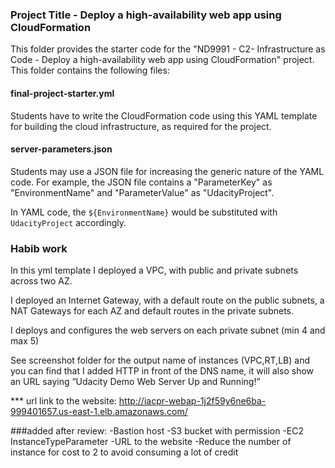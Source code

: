 ### Project Title - Deploy a high-availability web app using CloudFormation
This folder provides the starter code for the "ND9991 - C2- Infrastructure as Code - Deploy a high-availability web app using CloudFormation" project. This folder contains the following files:


#### final-project-starter.yml
Students have to write the CloudFormation code using this YAML template for building the cloud infrastructure, as required for the project. 

#### server-parameters.json
Students may use a JSON file for increasing the generic nature of the YAML code. For example, the JSON file contains a "ParameterKey" as "EnvironmentName" and "ParameterValue" as "UdacityProject". 

In YAML code, the `${EnvironmentName}` would be substituted with `UdacityProject` accordingly.


### Habib work
In this yml template I deployed a VPC, with public and private subnets  across two AZ. 
    
I deployed an Internet Gateway, with a default route on the public subnets, a NAT Gateways for each AZ and default routes in the private subnets.
    
I deploys and configures the web servers on each private subnet (min 4 and max 5)

See screenshot folder for the output name of instances (VPC,RT,LB) and you can find that I added HTTP in front of the DNS name, it will also show an URL saying “Udacity Demo Web Server Up and Running!”

*** url link to the website:  http://iacpr-webap-1j2f59y6ne6ba-999401657.us-east-1.elb.amazonaws.com/

###added after review:
-Bastion host
-S3 bucket with permission
-EC2 InstanceTypeParameter 
-URL to the website
-Reduce the number of instance for cost to 2 to avoid consuming a lot of credit

